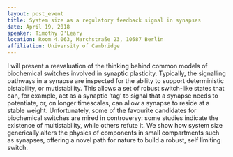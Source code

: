 ```yaml
---
layout: post_event
title: System size as a regulatory feedback signal in synapses
date: April 19, 2018
speaker: Timothy O'Leary
location: Room 4.063, Marchstraße 23, 10587 Berlin
affiliation: University of Cambridge
---
```


I will present a reevaluation of the thinking behind common models of biochemical switches involved in synaptic plasticity. Typically, the signalling pathways in a synapse are inspected for the ability to support deterministic bistability, or mutistability. This allows a set of robust switch-like states that can, for example, act as a synaptic ‘tag’ to signal that a synapse needs to potentiate, or, on longer timescales, can allow a synapse to reside at a stable weight. Unfortunately, some of the favourite candidates for biochemical switches are mired in controversy: some studies indicate the existence of multistability, while others refute it. We show how system size generically alters the physics of components in small compartments such as synapses, offering a novel path for nature to build a robust, self limiting switch. 
